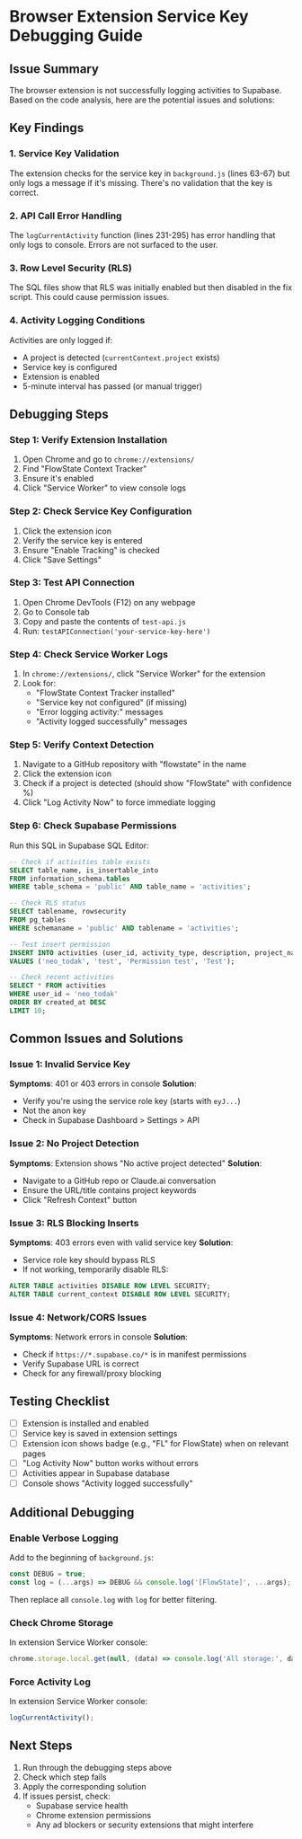 # Browser Extension Service Key Debugging Guide

## Issue Summary
The browser extension is not successfully logging activities to Supabase. Based on the code analysis, here are the potential issues and solutions:

## Key Findings

### 1. Service Key Validation
The extension checks for the service key in `background.js` (lines 63-67) but only logs a message if it's missing. There's no validation that the key is correct.

### 2. API Call Error Handling
The `logCurrentActivity` function (lines 231-295) has error handling that only logs to console. Errors are not surfaced to the user.

### 3. Row Level Security (RLS)
The SQL files show that RLS was initially enabled but then disabled in the fix script. This could cause permission issues.

### 4. Activity Logging Conditions
Activities are only logged if:
- A project is detected (`currentContext.project` exists)
- Service key is configured
- Extension is enabled
- 5-minute interval has passed (or manual trigger)

## Debugging Steps

### Step 1: Verify Extension Installation
1. Open Chrome and go to `chrome://extensions/`
2. Find "FlowState Context Tracker"
3. Ensure it's enabled
4. Click "Service Worker" to view console logs

### Step 2: Check Service Key Configuration
1. Click the extension icon
2. Verify the service key is entered
3. Ensure "Enable Tracking" is checked
4. Click "Save Settings"

### Step 3: Test API Connection
1. Open Chrome DevTools (F12) on any webpage
2. Go to Console tab
3. Copy and paste the contents of `test-api.js`
4. Run: `testAPIConnection('your-service-key-here')`

### Step 4: Check Service Worker Logs
1. In `chrome://extensions/`, click "Service Worker" for the extension
2. Look for:
   - "FlowState Context Tracker installed"
   - "Service key not configured" (if missing)
   - "Error logging activity:" messages
   - "Activity logged successfully" messages

### Step 5: Verify Context Detection
1. Navigate to a GitHub repository with "flowstate" in the name
2. Click the extension icon
3. Check if a project is detected (should show "FlowState" with confidence %)
4. Click "Log Activity Now" to force immediate logging

### Step 6: Check Supabase Permissions
Run this SQL in Supabase SQL Editor:
```sql
-- Check if activities table exists
SELECT table_name, is_insertable_into 
FROM information_schema.tables 
WHERE table_schema = 'public' AND table_name = 'activities';

-- Check RLS status
SELECT tablename, rowsecurity 
FROM pg_tables 
WHERE schemaname = 'public' AND tablename = 'activities';

-- Test insert permission
INSERT INTO activities (user_id, activity_type, description, project_name) 
VALUES ('neo_todak', 'test', 'Permission test', 'Test');

-- Check recent activities
SELECT * FROM activities 
WHERE user_id = 'neo_todak' 
ORDER BY created_at DESC 
LIMIT 10;
```

## Common Issues and Solutions

### Issue 1: Invalid Service Key
**Symptoms**: 401 or 403 errors in console
**Solution**: 
- Verify you're using the service role key (starts with `eyJ...`)
- Not the anon key
- Check in Supabase Dashboard > Settings > API

### Issue 2: No Project Detection
**Symptoms**: Extension shows "No active project detected"
**Solution**:
- Navigate to a GitHub repo or Claude.ai conversation
- Ensure the URL/title contains project keywords
- Click "Refresh Context" button

### Issue 3: RLS Blocking Inserts
**Symptoms**: 403 errors even with valid service key
**Solution**:
- Service role key should bypass RLS
- If not working, temporarily disable RLS:
```sql
ALTER TABLE activities DISABLE ROW LEVEL SECURITY;
ALTER TABLE current_context DISABLE ROW LEVEL SECURITY;
```

### Issue 4: Network/CORS Issues
**Symptoms**: Network errors in console
**Solution**:
- Check if `https://*.supabase.co/*` is in manifest permissions
- Verify Supabase URL is correct
- Check for any firewall/proxy blocking

## Testing Checklist

- [ ] Extension is installed and enabled
- [ ] Service key is saved in extension settings
- [ ] Extension icon shows badge (e.g., "FL" for FlowState) when on relevant pages
- [ ] "Log Activity Now" button works without errors
- [ ] Activities appear in Supabase database
- [ ] Console shows "Activity logged successfully"

## Additional Debugging

### Enable Verbose Logging
Add to the beginning of `background.js`:
```javascript
const DEBUG = true;
const log = (...args) => DEBUG && console.log('[FlowState]', ...args);
```

Then replace all `console.log` with `log` for better filtering.

### Check Chrome Storage
In extension Service Worker console:
```javascript
chrome.storage.local.get(null, (data) => console.log('All storage:', data));
```

### Force Activity Log
In extension Service Worker console:
```javascript
logCurrentActivity();
```

## Next Steps

1. Run through the debugging steps above
2. Check which step fails
3. Apply the corresponding solution
4. If issues persist, check:
   - Supabase service health
   - Chrome extension permissions
   - Any ad blockers or security extensions that might interfere